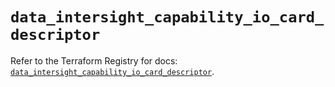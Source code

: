 # `data_intersight_capability_io_card_descriptor`

Refer to the Terraform Registry for docs: [`data_intersight_capability_io_card_descriptor`](https://registry.terraform.io/providers/ciscodevnet/intersight/1.0.71/docs/data-sources/capability_io_card_descriptor).
